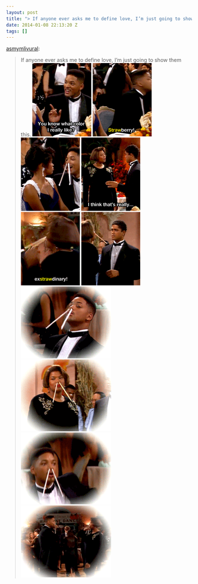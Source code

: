 ```yaml
---
layout: post
title: "> If anyone ever asks me to define love, I’m just going to show them this."
date: 2014-01-08 22:13:20 Z
tags: []
---
```

[asmymlivural](http://asmymlivural.tumblr.com/post/34331286378/if-anyone-ever-asks-me-to-define-love-im-just):

> If anyone ever asks me to define love, I’m just going to show them this.
![](/media/2014/01/72698832186_0.gif)
![](/media/2014/01/72698832186_1.gif)
![](/media/2014/01/72698832186_2.gif)
![](/media/2014/01/72698832186_3.gif)
![](/media/2014/01/72698832186_4.gif)
![](/media/2014/01/72698832186_5.gif)
![](/media/2014/01/72698832186_6.gif)
![](/media/2014/01/72698832186_7.gif)
![](/media/2014/01/72698832186_8.gif)
![](/media/2014/01/72698832186_9.gif)
